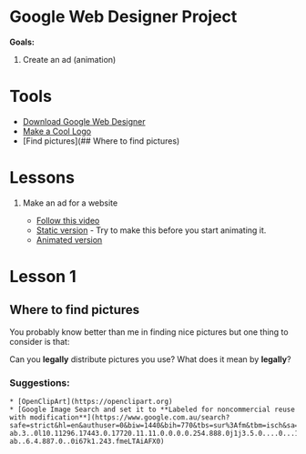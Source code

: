 # Google Web Designer Project

**Goals:**

1. Create an ad (animation)


# Tools

* [Download Google Web Designer](https://www.google.com.au/webdesigner/)
* [Make a Cool Logo](http://coollogo.com)
* [Find pictures](## Where to find pictures)

# Lessons

1. Make an ad for a website

    - [Follow this video](https://youtu.be/rg2JN3ba5Os)
    - [Static version](http://y10programming.alkira.school/gwd/Ad1/Ad1.html) - Try to make this before you start animating it.
    - [Animated version](http://y10programming.alkira.school/gwd/Ad2/Ad2.html) 


# Lesson 1

## Where to find pictures

You probably know better than me in finding nice pictures but one thing to consider is that: 
    
Can you **legally** distribute pictures you use? What does it mean by **legally**?

### Suggestions:

    * [OpenClipArt](https://openclipart.org)
    * [Google Image Search and set it to **Labeled for noncommercial reuse with modification**](https://www.google.com.au/search?safe=strict&hl=en&authuser=0&biw=1440&bih=770&tbs=sur%3Afm&tbm=isch&sa=1&ei=L3oDWub4Fse18QX7xqGAAw&q=sunny&oq=sunny&gs_l=psy-ab.3..0l10.11296.17443.0.17720.11.11.0.0.0.0.254.888.0j1j3.5.0....0...1.1.64.psy-ab..6.4.887.0..0i67k1.243.fmeLTAiAFX0)
